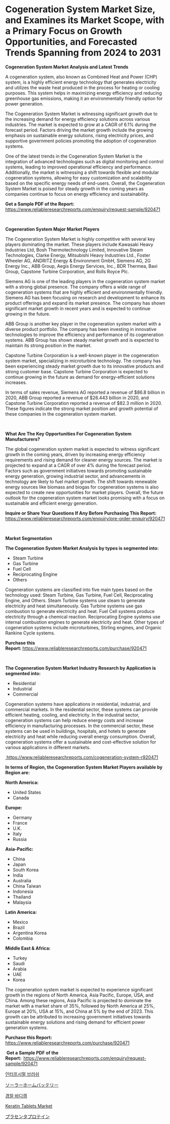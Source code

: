 <p><h1>Cogeneration System Market Size, and Examines its Market Scope, with a Primary Focus on Growth Opportunities, and Forecasted Trends Spanning from 2024 to 2031</h1></p><p><strong>Cogeneration System Market Analysis and Latest Trends</strong></p>
<p><p>A cogeneration system, also known as Combined Heat and Power (CHP) system, is a highly efficient energy technology that generates electricity and utilizes the waste heat produced in the process for heating or cooling purposes. This system helps in maximizing energy efficiency and reducing greenhouse gas emissions, making it an environmentally friendly option for power generation.</p><p>The Cogeneration System Market is witnessing significant growth due to the increasing demand for energy efficiency solutions across various industries. The market is expected to grow at a CAGR of 6.1% during the forecast period. Factors driving the market growth include the growing emphasis on sustainable energy solutions, rising electricity prices, and supportive government policies promoting the adoption of cogeneration systems.</p><p>One of the latest trends in the Cogeneration System Market is the integration of advanced technologies such as digital monitoring and control systems, leading to improved operational efficiency and performance. Additionally, the market is witnessing a shift towards flexible and modular cogeneration systems, allowing for easy customization and scalability based on the specific energy needs of end-users. Overall, the Cogeneration System Market is poised for steady growth in the coming years as companies continue to focus on energy efficiency and sustainability.</p></p>
<p><strong>Get a Sample PDF of the Report:&nbsp;</strong> <a href="https://www.reliableresearchreports.com/enquiry/request-sample/920471">https://www.reliableresearchreports.com/enquiry/request-sample/920471</a></p>
<p>&nbsp;</p>
<p><strong>Cogeneration System Major Market Players</strong></p>
<p><p>The Cogeneration System Market is highly competitive with several key players dominating the market. These players include Kawasaki Heavy Industries Ltd, Bosh Thermotechnology Limited, Innovative Steam Technologies, Clarke Energy, Mitsubishi Heavy Industries Ltd., Foster Wheeler AG, ANDRITZ Energy & Environment GmbH, Siemens AG, 2G Energy Inc., ABB Group, Aegis Energy Services, Inc., BDR Thermea, Baxi Group, Capstone Turbine Corporation, and Rolls Royce Plc.</p><p>Siemens AG is one of the leading players in the cogeneration system market with a strong global presence. The company offers a wide range of cogeneration systems that are highly efficient and environmentally friendly. Siemens AG has been focusing on research and development to enhance its product offerings and expand its market presence. The company has shown significant market growth in recent years and is expected to continue growing in the future.</p><p>ABB Group is another key player in the cogeneration system market with a diverse product portfolio. The company has been investing in innovative technologies to improve the efficiency and performance of its cogeneration systems. ABB Group has shown steady market growth and is expected to maintain its strong position in the market.</p><p>Capstone Turbine Corporation is a well-known player in the cogeneration system market, specializing in microturbine technology. The company has been experiencing steady market growth due to its innovative products and strong customer base. Capstone Turbine Corporation is expected to continue growing in the future as demand for energy-efficient solutions increases.</p><p>In terms of sales revenue, Siemens AG reported a revenue of $86.8 billion in 2020, ABB Group reported a revenue of $26.443 billion in 2020, and Capstone Turbine Corporation reported a revenue of $82.3 million in 2020. These figures indicate the strong market position and growth potential of these companies in the cogeneration system market.</p></p>
<p>&nbsp;</p>
<p><strong>What Are The Key Opportunities For Cogeneration System Manufacturers?</strong></p>
<p><p>The global cogeneration system market is expected to witness significant growth in the coming years, driven by increasing energy efficiency requirements and rising demand for cleaner energy sources. The market is projected to expand at a CAGR of over 4% during the forecast period. Factors such as government initiatives towards promoting sustainable energy generation, growing industrial sector, and advancements in technology are likely to fuel market growth. The shift towards renewable energy sources like biomass and biogas for cogeneration systems is also expected to create new opportunities for market players. Overall, the future outlook for the cogeneration system market looks promising with a focus on sustainable and efficient energy generation.</p></p>
<p><strong>Inquire or Share Your Questions If Any Before Purchasing This Report:</strong> <a href="https://www.reliableresearchreports.com/enquiry/pre-order-enquiry/920471">https://www.reliableresearchreports.com/enquiry/pre-order-enquiry/920471</a></p>
<p>&nbsp;</p>
<p><strong>Market Segmentation</strong></p>
<p><strong>The Cogeneration System Market Analysis by types is segmented into:</strong></p>
<p><ul><li>Steam Turbine</li><li>Gas Turbine</li><li>Fuel Cell</li><li>Reciprocating Engine</li><li>Others</li></ul></p>
<p><p>Cogeneration systems are classified into five main types based on the technology used: Steam Turbine, Gas Turbine, Fuel Cell, Reciprocating Engine, and Others. Steam Turbine systems use steam to generate electricity and heat simultaneously. Gas Turbine systems use gas combustion to generate electricity and heat. Fuel Cell systems produce electricity through a chemical reaction. Reciprocating Engine systems use internal combustion engines to generate electricity and heat. Other types of cogeneration systems include microturbines, Stirling engines, and Organic Rankine Cycle systems.</p></p>
<p><strong>Purchase this Report:&nbsp;</strong><a href="https://www.reliableresearchreports.com/purchase/920471">https://www.reliableresearchreports.com/purchase/920471</a></p>
<p>&nbsp;</p>
<p><strong>The Cogeneration System Market Industry Research by Application is segmented into:</strong></p>
<p><ul><li>Residential</li><li>Industrial</li><li>Commercial</li></ul></p>
<p><p>Cogeneration systems have applications in residential, industrial, and commercial markets. In the residential sector, these systems can provide efficient heating, cooling, and electricity. In the industrial sector, cogeneration systems can help reduce energy costs and increase efficiency in manufacturing processes. In the commercial sector, these systems can be used in buildings, hospitals, and hotels to generate electricity and heat while reducing overall energy consumption. Overall, cogeneration systems offer a sustainable and cost-effective solution for various applications in different markets.</p></p>
<p><a href="https://www.reliableresearchreports.com/cogeneration-system-r920471">&nbsp;https://www.reliableresearchreports.com/cogeneration-system-r920471</a></p>
<p><strong>In terms of Region, the Cogeneration System Market Players available by Region are:</strong></p>
<p>
    <p> <strong> North America: </strong>
        <ul>
            <li>United States</li>
            <li>Canada</li>
        </ul>
        </p> 
    <p> <strong> Europe: </strong>
        <ul>
            <li>Germany</li>
            <li>France</li>
            <li>U.K.</li>
            <li>Italy</li>
            <li>Russia</li>
        </ul>
        </p> 
    <p> <strong> Asia-Pacific: </strong>
        <ul>
            <li>China</li>
            <li>Japan</li>
            <li>South Korea</li>
            <li>India</li>
            <li>Australia</li>
            <li>China Taiwan</li>
            <li>Indonesia</li>
            <li>Thailand</li>
            <li>Malaysia</li>
        </ul>
        </p> 
    <p> <strong> Latin America: </strong>
        <ul>
            <li>Mexico</li>
            <li>Brazil</li>
            <li>Argentina Korea</li>
            <li>Colombia</li>
        </ul>
        </p> 
    <p> <strong> Middle East & Africa: </strong>
        <ul>
            <li>Turkey</li>
            <li>Saudi</li>
            <li>Arabia</li>
            <li>UAE</li>
            <li>Korea</li>
        </ul>
    </p>
    </p>
<p><p>The cogeneration system market is expected to experience significant growth in the regions of North America, Asia Pacific, Europe, USA, and China. Among these regions, Asia Pacific is projected to dominate the market with a market share of 35%, followed by North America at 25%, Europe at 20%, USA at 15%, and China at 5% by the end of 2023. This growth can be attributed to increasing government initiatives towards sustainable energy solutions and rising demand for efficient power generation systems.</p></p>
<p><strong>Purchase this Report: </strong><a href="https://www.reliableresearchreports.com/purchase/920471">https://www.reliableresearchreports.com/purchase/920471</a></p>
<p>&nbsp;<strong>Get a Sample PDF of the Report:&nbsp;&nbsp;</strong><a href="https://www.reliableresearchreports.com/enquiry/request-sample/920471">https://www.reliableresearchreports.com/enquiry/request-sample/920471</a></p>
<p><strong></strong></p>
<p><p><a href="https://github.com/khytkeqagplkzqvh/Market-Research-Report-List-2/blob/main/237950150174.md">인터프시멀 브러쉬</a></p><p><a href="https://github.com/leigh4852023/Market-Research-Report-List-1/blob/main/846461553895.md">ソーラーホームバッテリー</a></p><p><a href="https://github.com/bvubpqd5241630/Market-Research-Report-List-2/blob/main/992241550173.md">경찰 바디캠</a></p><p><a href="https://www.linkedin.com/pulse/keratin-tablets-market-insight-trends-growth-forecasted-from-g25tf">Keratin Tablets Market</a></p><p><a href="https://github.com/alyle7648/Market-Research-Report-List-1/blob/main/503946353894.md">プラセンタプロテイン</a></p></p>